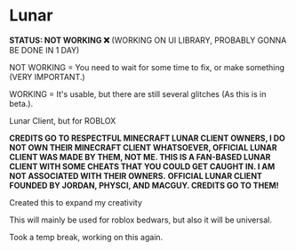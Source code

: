 # Lunar
**STATUS: NOT WORKING ❌** (WORKING ON UI LIBRARY, PROBABLY GONNA BE DONE IN 1 DAY)

NOT WORKING = You need to wait for some time to fix, or make something (VERY IMPORTANT.)

WORKING = It's usable, but there are still several glitches (As this is in beta.).

Lunar Client, but for ROBLOX

**CREDITS GO TO RESPECTFUL MINECRAFT LUNAR CLIENT OWNERS, I DO NOT OWN THEIR MINECRAFT CLIENT WHATSOEVER, OFFICIAL LUNAR CLIENT WAS MADE BY THEM, NOT ME. THIS IS A FAN-BASED LUNAR CLIENT WITH SOME CHEATS THAT YOU COULD GET CAUGHT IN. I AM NOT ASSOCIATED WITH THEIR OWNERS.**
**OFFICIAL LUNAR CLIENT FOUNDED BY JORDAN, PHYSCI, AND MACGUY. CREDITS GO TO THEM!**

Created this to expand my creativity

This will mainly be used for roblox bedwars, but also it will be universal.

Took a temp break, working on this again.

